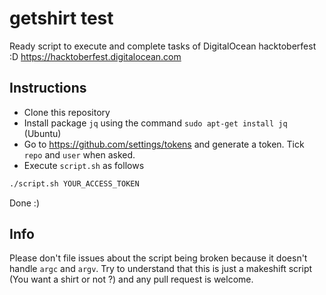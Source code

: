# getshirt test
Ready script to execute and complete tasks of DigitalOcean hacktoberfest  :D https://hacktoberfest.digitalocean.com

## Instructions 
* Clone this repository
* Install package `jq` using the command `sudo apt-get install jq` (Ubuntu)
* Go to https://github.com/settings/tokens and generate a token. Tick `repo` and `user` when asked. 
* Execute `script.sh` as follows 

```bash
./script.sh YOUR_ACCESS_TOKEN
```
Done :)

## Info

Please don't file issues about the script being broken because it doesn't handle `argc` and `argv`. Try to understand that this is just a makeshift script (You want a shirt or not ?) and any pull request is welcome.
